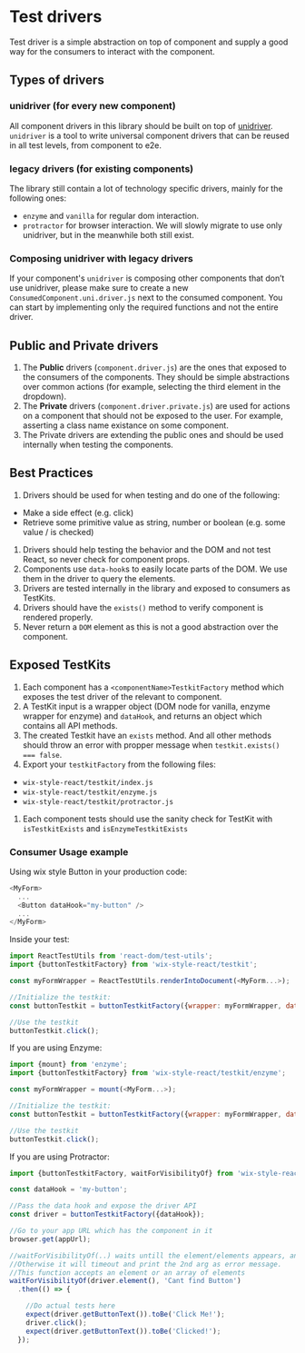 # Test drivers
Test driver is a simple abstraction on top of component and supply a good way for the consumers to interact with the component.

## Types of drivers

### unidriver (for every new component)
All component drivers in this library should be built on top of [unidriver](https://github.com/wix-incubator/unidriver). `unidriver` is a tool to write universal component drivers that can be reused in all test levels, from component to e2e.

### legacy drivers (for existing components)
The library still contain a lot of technology specific drivers, mainly for the following ones:
  * `enzyme` and `vanilla` for regular dom interaction.
  * `protractor` for browser interaction.
We will slowly migrate to use only unidriver, but in the meanwhile both still exist.

### Composing unidriver with legacy drivers
If your component's `unidriver` is composing other components that don’t use unidriver, please make sure to create a new `ConsumedComponent.uni.driver.js` next to the consumed component. You can start by implementing only the required functions and not the entire driver.

## Public and Private drivers
1. The **Public** drivers (`component.driver.js`) are the ones that exposed to the consumers of the components. They should be simple abstractions over common actions (for example, selecting the third element in the dropdown).
2. The **Private** drivers (`component.driver.private.js`) are used for actions on a component that should not be exposed to the user. For example, asserting a class name existance on some component.
3. The Private drivers are extending the public ones and should be used internally when testing the components.

## Best Practices
1. Drivers should be used for when testing and do one of the following:
  * Make a side effect (e.g. click)
  * Retrieve some primitive value as string, number or boolean (e.g. some value / is checked)
1. Drivers should help testing the behavior and the DOM and not test React, so never check for component props.
1. Components use `data-hook`s to easily locate parts of the DOM. We use them in the driver to query the elements.
1. Drivers are tested internally in the library and exposed to consumers as TestKits.
1. Drivers should have the `exists()` method to verify component is rendered properly.
1. Never return a `DOM` element as this is not a good abstraction over the component.

## Exposed TestKits

1. Each component has a `<componentName>TestkitFactory` method which exposes the test driver of the relevant to component.
1. A TestKit input is a wrapper object (DOM node for vanilla, enzyme wrapper for enzyme) and `dataHook`, and returns an object which contains all API methods.
1. The created Testkit have an `exists` method. And all other methods should throw an error with propper message when `testkit.exists() === false`.
1. Export your `testkitFactory` from the following files:
  * `wix-style-react/testkit/index.js`
  * `wix-style-react/testkit/enzyme.js`
  * `wix-style-react/testkit/protractor.js`
1. Each component tests should use the sanity check for TestKit with `isTestkitExists` and `isEnzymeTestkitExists`

### Consumer Usage example

Using wix style Button in your production code:

```js
<MyForm>
  ...
  <Button dataHook="my-button" />
  ...
</MyForm>
```

Inside your test:

```js
import ReactTestUtils from 'react-dom/test-utils';
import {buttonTestkitFactory} from 'wix-style-react/testkit';

const myFormWrapper = ReactTestUtils.renderIntoDocument(<MyForm...>);

//Initialize the testkit:
const buttonTestkit = buttonTestkitFactory({wrapper: myFormWrapper, dataHook: 'my-button'});//testkit factory should receive a DOM element wrapper and an dataHook and expose an api for it

//Use the testkit
buttonTestkit.click();
```

If you are using Enzyme:

```js
import {mount} from 'enzyme';
import {buttonTestkitFactory} from 'wix-style-react/testkit/enzyme';

const myFormWrapper = mount(<MyForm...>);

//Initialize the testkit:
const buttonTestkit = buttonTestkitFactory({wrapper: myFormWrapper, dataHook: 'my-button'});//testkit factory should receive an Enzyme wrapper and an dataHook and expose an api for it

//Use the testkit
buttonTestkit.click();
```


If you are using Protractor:

```js
import {buttonTestkitFactory, waitForVisibilityOf} from 'wix-style-react/testkit/protractor';

const dataHook = 'my-button';

//Pass the data hook and expose the driver API
const driver = buttonTestkitFactory({dataHook});

//Go to your app URL which has the component in it
browser.get(appUrl);

//waitForVisibilityOf(..) waits untill the element/elements appears, and starts the tests.
//Otherwise it will timeout and print the 2nd arg as error message.
//This function accepts an element or an array of elements
waitForVisibilityOf(driver.element(), 'Cant find Button')
  .then(() => {

    //Do actual tests here
    expect(driver.getButtonText()).toBe('Click Me!');
    driver.click();
    expect(driver.getButtonText()).toBe('Clicked!');
  });
```
